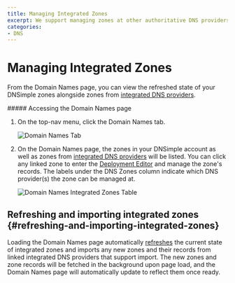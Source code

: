 ```yaml
---
title: Managing Integrated Zones
excerpt: We support managing zones at other authoritative DNS providers.
categories:
- DNS
---
```


# Managing Integrated Zones

From the Domain Names page, you can view the refreshed state of your DNSimple zones alongside zones from [integrated DNS providers](/articles/integrated-dns-providers).

<div class="section-steps" markdown="1">
##### Accessing the Domain Names page

1.  On the top-nav menu, click the <label>Domain Names</label> tab.

    ![Domain Names Tab](/files/domain-names-tab.png)

1.  On the <label>Domain Names</label> page, the zones in your DNSimple account as well as zones from [integrated DNS providers](/articles/integrated-dns-providers) will be listed. You can click any linked zone to enter the [Deployment Editor](/articles/deployment-editor) and manage the zone's records. The labels under the DNS Zones column indicate which DNS provider(s) the zone can be managed at.

    ![Domain Names Integrated Zones Table](/files/domain-names-integrated-zones.png)
</div>

## Refreshing and importing integrated zones {#refreshing-and-importing-integrated-zones}

Loading the Domain Names page automatically [refreshes](/articles/deployment-editor#refreshing-integrated-zone-records) the current state of integrated zones and imports any new zones and their records from linked integrated DNS providers that support import. The new zones and zone records will be fetched in the background upon page load, and the Domain Names page will automatically update to reflect them once ready.
